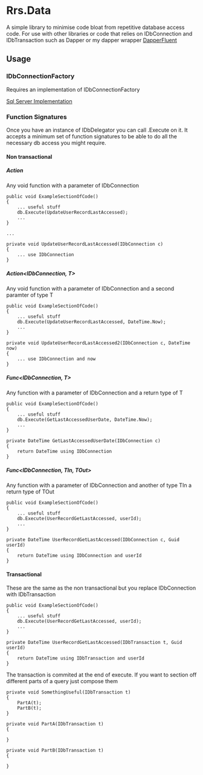 Rrs.Data
========
A simple library to minimise code bloat from repetitive database access code. For use with other libraries or code that relies on IDbConnection and IDbTransaction such as Dapper or my dapper wrapper [DapperFluent](https://github.com/rrs/DapperFluent)

Usage
-----

### IDbConnectionFactory

Requires an implementation of IDbConnectionFactory

[Sql Server Implementation](https://github.com/rrs/DataSqlServer)

### Function Signatures

Once you have an instance of IDbDelegator you can call .Execute on it. It accepts a minimum set of function signatures to be able to do all the necessary db access you might require.

#### Non transactional

##### Action<IDbConnection>
 
 Any void function with a parameter of IDbConnection

```
public void ExampleSectionOfCode()
{
    ... useful stuff
    db.Execute(UpdateUserRecordLastAccessed);
    ...
}

...

private void UpdateUserRecordLastAccessed(IDbConnection c)
{
    ... use IDbConnection
}

```

##### Action<IDbConnection, T>

 Any void function with a parameter of IDbConnection and a second paramter of type T

```
public void ExampleSectionOfCode()
{
    ... useful stuff
    db.Execute(UpdateUserRecordLastAccessed, DateTime.Now);
    ...
}

private void UpdateUserRecordLastAccessed2(IDbConnection c, DateTime now)
{
    ... use IDbConnection and now
}

```

##### Func<IDbConnection, T>

Any function with a parameter of IDbConnection and a return type of T 

```
public void ExampleSectionOfCode()
{
    ... useful stuff
    db.Execute(GetLastAccessedUserDate, DateTime.Now);
    ...
}

private DateTime GetLastAccessedUserDate(IDbConnection c)
{
    return DateTime using IDbConnection
}

```

##### Func<IDbConnection, TIn, TOut>

Any function with a parameter of IDbConnection and another of type TIn a return type of TOut

```
public void ExampleSectionOfCode()
{
    ... useful stuff
    db.Execute(UserRecordGetLastAccessed, userId);
    ...
}

private DateTime UserRecordGetLastAccessed(IDbConnection c, Guid userId)
{
    return DateTime using IDbConnection and userId
}

```

#### Transactional

These are the same as the non transactional but you replace IDbConnection with IDbTransaction

```
public void ExampleSectionOfCode()
{
    ... useful stuff
    db.Execute(UserRecordGetLastAccessed, userId);
    ...
}

private DateTime UserRecordGetLastAccessed(IDbTransaction t, Guid userId)
{
    return DateTime using IDbTransaction and userId
}

```

The transaction is commited at the end of execute. If you want to section off different parts of a query just compose them

```
private void SomethingUseful(IDbTransaction t)
{
    PartA(t);
    PartB(t);
}

private void PartA(IDbTransaction t)
{
    
}

private void PartB(IDbTransaction t)
{
    
}

```